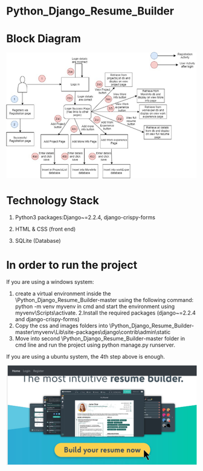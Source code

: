 # Python_Django_Resume_Builder
# Block Diagram
![image](https://github.com/Aishwariyavalli/Python_Django_Resume_Builder/blob/master/Python_django_project_blockdiag.jpg)
# Technology Stack
1.	Python3 packages:Django~=2.2.4, django-crispy-forms

2.	HTML & CSS (front end)

3.	SQLite (Database)
# In order to run the project
If you are using a windows system:
  1.	create a virtual environment inside the  \Python_Django_Resume_Builder-master using the following command: python -m venv myvenv in cmd and start the environment using myvenv\Scripts\activate. 
  2.Install the required packages (django~=2.2.4 and django-crispy-forms)
  3. Copy the css and images folders into \Python_Django_Resume_Builder-master\myvenv\Lib\site-packages\django\contrib\admin\static
  4.	Move into second \Python_Django_Resume_Builder-master  folder in cmd line and run the project using python manage.py runserver. 
  
If you are using a ubuntu system, the 4th step above is enough.

![image](https://github.com/Aishwariyavalli/Python_Django_Resume_Builder/blob/master/homePage.JPG)
